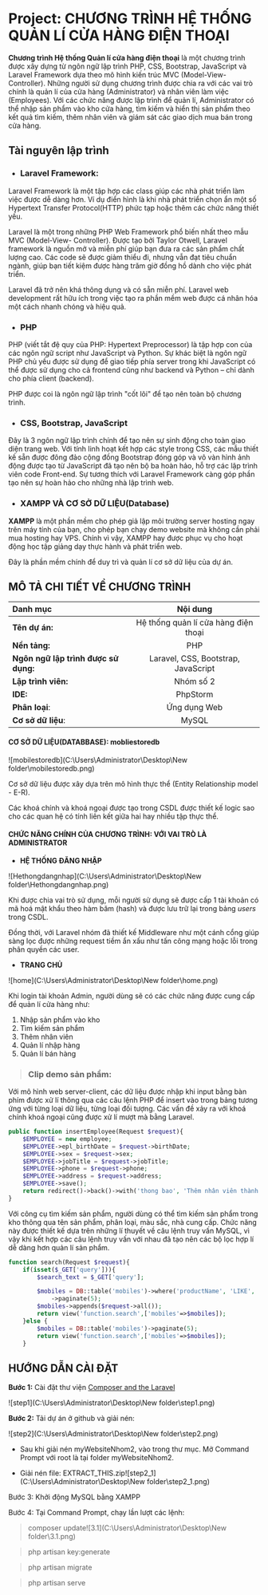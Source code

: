 # Project: CHƯƠNG TRÌNH HỆ THỐNG QUẢN LÍ CỬA HÀNG ĐIỆN THOẠI



**Chương trình Hệ thống Quản lí cửa hàng điện thoại** là một chương trình được xây dựng từ ngôn ngữ lập trình PHP, CSS, Bootstrap, JavaScript và Laravel Framework dựa theo mô hình kiến trúc MVC (Model-View-Controller). Những người sử dụng chương trình được chia ra với các vai trò chính là quản lí của cửa hàng (Administrator) và nhân viên làm việc (Employees). Với các chức năng  được lập trình để quản lí, Administrator có thể nhập sản phẩm vào kho cửa hàng, tìm kiếm và hiển thị sản phẩm theo kết quả tìm kiếm, thêm nhân viên và giám sát các giao dịch mua bán trong cửa hàng.



## Tài nguyên lập trình

- ### Laravel Framework:

Laravel Framework là một tập hợp các class giúp các nhà phát triển làm việc được dễ dàng hơn. Ví dụ điển hình là khi nhà phát triển chọn ẩn một số Hypertext Transfer Protocol(HTTP) phức tạp hoặc thêm các chức năng thiết yếu.

Laravel là một trong những PHP Web Framework phổ biến nhất theo mẫu MVC (Model-View- Controller). Được tạo bởi Taylor Otwell, Laravel framework là nguồn mở và miễn phí giúp bạn đưa ra các sản phẩm chất lượng cao. Các code sẽ được giảm thiểu đi, nhưng vẫn đạt tiêu chuẩn ngành, giúp bạn tiết kiệm được hàng trăm giờ đồng hồ dành cho việc phát triển.

Laravel đã trở nên khá thông dụng và có sẵn miễn phí. Laravel web development rất hữu ích trong việc tạo ra phần mềm web được cá nhân hóa một cách nhanh chóng và hiệu quả.



 - ### PHP 

PHP (viết tắt đệ quy của PHP: Hypertext Preprocessor) là tập hợp con của các ngôn ngữ script như JavaScript và Python. Sự khác biệt là ngôn ngữ PHP chủ yếu được sử dụng để giao tiếp phía server trong khi JavaScript có thể được sử dụng cho cả frontend cũng như backend và Python – chỉ dành cho phía client (backend).

PHP được coi là ngôn ngữ lập trình "cốt lõi" để tạo nên toàn bộ chương trình.



- ### CSS, Bootstrap, JavaScript

Đây là 3 ngôn ngữ lập trình chính để tạo nên sự sinh động cho toàn giao diện trang web. Với tính linh hoạt kết hợp các style trong CSS, các mẫu thiết kế sẵn được đông đảo cộng đồng Bootstrap đóng góp và vô vàn hình ảnh động được tạo từ JavaScript đã tạo nên bộ ba hoàn hảo, hỗ trợ các lập trình viên code Front-end. Sự tương thích với Laravel Framework càng góp phần tạo nên sự hoàn hảo cho những nhà lập trình web.



- ### XAMPP VÀ CƠ SỞ DỮ LIỆU(Database)

**XAMPP** là một phần mềm cho phép giả lập môi trường server hosting ngay trên máy tính của bạn, cho phép bạn chạy demo website mà không cần phải mua hosting hay VPS. Chính vì vậy, XAMPP hay được phục vụ cho hoạt động học tập giảng dạy thực hành và phát triển web.

Đây là phần mềm chính để duy trì và quản lí cơ sở dữ liệu của dự án.



## MÔ TẢ CHI TIẾT VỀ CHƯƠNG TRÌNH

| Danh mục                             |               Nội dung               |
| :----------------------------------- | :----------------------------------: |
| **Tên dự án:**                       | Hệ thống quản lí cửa hàng điện thoại |
| **Nền tảng:**                        |                 PHP                  |
| **Ngôn ngữ lập trình được sử dụng:** | Laravel, CSS, Bootstrap, JavaScript  |
| **Lập trình viên:**                  |              Nhóm số 2               |
| **IDE:**                             |               PhpStorm               |
| **Phân loại**:                       |             Ứng dụng Web             |
| **Cơ sở dữ liệu**:                   |                MySQL                 |



#### CƠ SỞ DỮ LIỆU(DATABBASE): mobliestoredb

![mobilestoredb](C:\Users\Administrator\Desktop\New folder\mobilestoredb.png)



Cơ sở dữ liệu được xây dựa trên mô hình thực thể (Entity Relationship model - E-R). 

Các khoá chính và khoá ngoại được tạo trong CSDL được thiết kế logic sao cho các quan hệ có tính liên kết giữa hai hay nhiều tập thực thể.



#### CHỨC NĂNG CHÍNH CỦA CHƯƠNG TRÌNH: VỚI VAI TRÒ LÀ ADMINISTRATOR 

- **HỆ THỐNG ĐĂNG NHẬP**

![Hethongdangnhap](C:\Users\Administrator\Desktop\New folder\Hethongdangnhap.png)

Khi được chia vai trò sử dụng, mỗi người sử dụng sẽ được cấp 1 tài khoản có mã hoá mật khẩu theo hàm băm (hash) và được lưu trữ lại trong bảng *users* trong CSDL.

Đồng thời, với Laravel nhóm đã thiết kế Middleware như một cánh cổng giúp sàng lọc được những request tiềm ẩn xấu như tấn công mạng hoặc lỗi trong phân quyền các user.



- **TRANG CHỦ**

![home](C:\Users\Administrator\Desktop\New folder\home.png)

Khi login tài khoản Admin, người dùng sẽ có các chức năng được cung cấp để quản lí cửa hàng như:

1. Nhập sản phẩm vào kho
2. Tìm kiếm sản phẩm
3. Thêm nhân viên
4. Quản lí nhập hàng
5. Quản lí bán hàng

> ### Clip demo sản phẩm: 



Với mô hình web server-client, các dữ liệu được nhập khi input bằng bàn phím được xử lí thông qua các câu lệnh PHP để insert vào trong bảng tương ứng với từng loại dữ liệu, từng loại đối tượng. Các vấn đề xảy ra với khoá chính khoá ngoại cũng được xử lí mượt mà bằng Laravel.

```php
public function insertEmployee(Request $request){
    $EMPLOYEE = new employee;
    $EMPLOYEE->epl_birthDate = $request->birthDate;
    $EMPLOYEE->sex = $request->sex;
    $EMPLOYEE->jobTitle = $request->jobTitle;
    $EMPLOYEE->phone = $request->phone;
    $EMPLOYEE->address = $request->address;
    $EMPLOYEE->save();
    return redirect()->back()->with('thong bao', 'Thêm nhân viên thành công');
}
```



Với công cụ tìm kiếm sản phẩm, người dùng có thể tìm kiếm sản phẩm trong kho thông qua tên sản phẩm, phân loại, màu sắc, nhà cung cấp. Chức năng này được thiết kế dựa trên những lí thuyết về câu lệnh truy vấn MySQL, vì vậy khi kết hợp các câu lệnh truy vấn với nhau đã tạo nên các bộ lọc hợp lí dễ dàng hơn quản lí sản phẩm.

```php
function search(Request $request){
    if(isset($_GET['query'])){
        $search_text = $_GET['query'];

        $mobiles = DB::table('mobiles')->where('productName', 'LIKE', '%' . $search_text . '%')
            ->paginate(5);
        $mobiles->appends($request->all());
        return view('function.search',['mobiles'=>$mobiles]);
    }else {
        $mobiles = DB::table('mobiles')->paginate(5);
        return view('function.search',['mobiles'=>$mobiles]);
    }
```



## HƯỚNG DẪN CÀI ĐẶT

**Bước 1:** Cài đặt thư viện [Composer and the Laravel](https://getcomposer.org/download/) 

![step1](C:\Users\Administrator\Desktop\New folder\step1.png)

**Bước 2:** Tải dự án ở github và giải nén:

![step2](C:\Users\Administrator\Desktop\New folder\step2.png)

- Sau khi giải nén myWebsiteNhom2, vào trong thư mục. Mở Command Prompt với root là tại folder myWebsiteNhom2. 

- Giải nén file: EXTRACT_THIS.zip![step2_1](C:\Users\Administrator\Desktop\New folder\step2_1.png)

Bước 3: Khởi động MySQL bằng XAMPP

Bước 4: Tại Command Prompt, chạy lần lượt các lệnh:

> composer update![3.1](C:\Users\Administrator\Desktop\New folder\3.1.png)

> php artisan key:generate

>php artisan migrate

> php artisan serve
